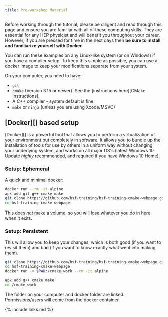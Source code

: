 ```yaml
---
title: Pre-workshop Material
---
```


Before working through the tutorial, please be diligent and read through this page and ensure you
are familiar with all of these computing skills.  They are essential for any HEP physicist
and will benefit you throughout your career.  However, if you are pressed for time in the next days
then **be sure to install and familiarize yourself with Docker**.

You can run these examples on any Linux-like system (or on Windows) if you have a compiler setup. To
keep this simple as possible, you can use a docker image to keep your modifications separate from
your system.

On your computer, you need to have:

* `git`
* `cmake` (Version 3.15 or newer). See the [instructions here][CMake Instructions].
* A C++ compiler - system default is fine.
* `make` or `ninja` (unless you are using Xcode/MSVC)

## [Docker][] based setup

[Docker][] is a powerful tool that allows you
to perform a virtualization of your environment but completely in software.  It
allows you to bundle up the installation of tools for use by others in a uniform way
without changing your underlying system, and works on all major OS's (latest Windows 10 Update
_highly_ recommended, and required if you have Windows 10 Home).

### Setup: Ephemeral


A quick and minimal docker:

```bash
docker run --rm -it alpine
apk add git g++ cmake make
git clone https://github.com/hsf-training/hsf-training-cmake-webpage.git
cd hsf-training-cmake-webpage
```


This does *not* make a volume, so you will lose whatever you do in here when it exits.

### Setup: Persistent

This will allow you to keep your changes, which is both good (if you want to revisit them) and bad
(if you want to know exactly what went into making them).

```bash
git clone https://github.com/hsf-training/hsf-training-cmake-webpage.git
cd hsf-training-cmake-webpage
docker run -v $PWD:/cmake_work --rm -it alpine

apk add g++ cmake make
cd /cmake_work
```

The folder on your computer and docker folder are linked. Permissions/users will come from the
docker container.

{% include links.md %}
